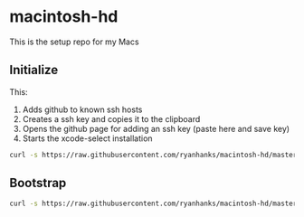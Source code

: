 # macintosh-hd
This is the setup repo for my Macs

## Initialize

This:

1. Adds github to known ssh hosts
2. Creates a ssh key and copies it to the clipboard
3. Opens the github page for adding an ssh key (paste here and save key)
4. Starts the xcode-select installation

```sh
curl -s https://raw.githubusercontent.com/ryanhanks/macintosh-hd/master/initialize.sh | bash
```

## Bootstrap

```sh
curl -s https://raw.githubusercontent.com/ryanhanks/macintosh-hd/master/bootstrap.sh | bash
```
